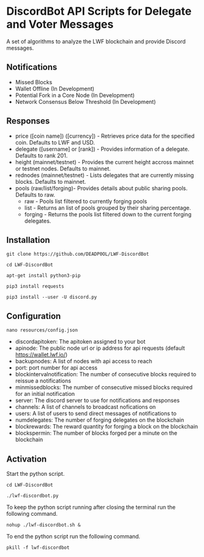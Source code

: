 # DiscordBot API Scripts for Delegate and Voter Messages

A set of algorithms to analyze the LWF blockchain and provide Discord messages.

## Notifications

- Missed Blocks
- Wallet Offline (In Development)
- Potential Fork in a Core Node (In Development)
- Network Consensus Below Threshold (In Development)

## Responses

- price ([coin name]) ([currency]) - Retrieves price data for the specified coin. Defaults to LWF and USD.
- delegate ([username] or [rank]) - Provides information of a delegate. Defaults to rank 201.
- height (mainnet/testnet) - Provides the current height accross mainnet or testnet nodes. Defaults to mainnet.
- rednodes (mainnet/testnet) - Lists delegates that are currently missing blocks. Defaults to mainnet.
- pools (raw/list/forging)- Provides details about public sharing pools. Defaults to raw.
  - raw - Pools list filtered to currently forging pools
  - list - Returns an list of pools grouped by their sharing percentage.
  - forging - Returns the pools list filtered down to the current forging delegates.

## Installation

```git clone https://github.com/DEADP0OL/LWF-DiscordBot```

```cd LWF-DiscordBot```

```apt-get install python3-pip```

```pip3 install requests```

```pip3 install --user -U discord.py```

## Configuration

```nano resources/config.json```

- discordapitoken: The apitoken assigned to your bot
- apinode: The public node url or ip address for api requests (default https://wallet.lwf.io/)
- backupnodes: A list of nodes with api access to reach
- port: port number for api access
- blockintervalnotification: The number of consecutive blocks required to reissue a notifications
- minmissedblocks: The number of consecutive missed blocks required for an initial notification
- server: The discord server to use for notifications and responses
- channels: A list of channels to broadcast nofications on
- users: A list of users to send direct messages of notifications to
- numdelegates: The number of forging delegates on the blockchain
- blockrewards: The reward quantity for forging a block on the blockchain
- blockspermin: The number of blocks forged per a minute on the blockchain

## Activation

Start the python script.

```cd LWF-DiscordBot```

```./lwf-discordbot.py```

To keep the python script running after closing the terminal run the following command.

```nohup ./lwf-discordbot.sh &```

To end the python script run the following command.

```pkill -f lwf-discordbot```
